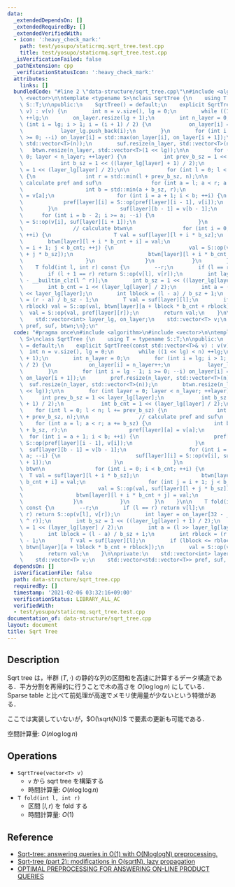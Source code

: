 ```yaml
---
data:
  _extendedDependsOn: []
  _extendedRequiredBy: []
  _extendedVerifiedWith:
  - icon: ':heavy_check_mark:'
    path: test/yosupo/staticrmq.sqrt_tree.test.cpp
    title: test/yosupo/staticrmq.sqrt_tree.test.cpp
  _isVerificationFailed: false
  _pathExtension: cpp
  _verificationStatusIcon: ':heavy_check_mark:'
  attributes:
    links: []
  bundledCode: "#line 2 \"data-structure/sqrt_tree.cpp\"\n#include <algorithm>\n#include\
    \ <vector>\n\ntemplate <typename S>\nclass SqrtTree {\n    using T = typename\
    \ S::T;\n\npublic:\n    SqrtTree() = default;\n    explicit SqrtTree(const std::vector<T>&\
    \ v) : v(v) {\n        int n = v.size(), lg = 0;\n        while ((1 << lg) < n)\
    \ ++lg;\n        on_layer.resize(lg + 1);\n        int n_layer = 0;\n        for\
    \ (int i = lg; i > 1; i = (i + 1) / 2) {\n            on_layer[i] = n_layer++;\n\
    \            layer_lg.push_back(i);\n        }\n        for (int i = lg - 1; i\
    \ >= 0; --i) on_layer[i] = std::max(on_layer[i], on_layer[i + 1]);\n        pref.resize(n_layer,\
    \ std::vector<T>(n));\n        suf.resize(n_layer, std::vector<T>(n));\n     \
    \   btwn.resize(n_layer, std::vector<T>(1 << lg));\n\n        for (int layer =\
    \ 0; layer < n_layer; ++layer) {\n            int prev_b_sz = 1 << layer_lg[layer];\n\
    \            int b_sz = 1 << ((layer_lg[layer] + 1) / 2);\n            int b_cnt\
    \ = 1 << (layer_lg[layer] / 2);\n\n            for (int l = 0; l < n; l += prev_b_sz)\
    \ {\n                int r = std::min(l + prev_b_sz, n);\n\n                //\
    \ calculate pref and suf\n                for (int a = l; a < r; a += b_sz) {\n\
    \                    int b = std::min(a + b_sz, r);\n                    pref[layer][a]\
    \ = v[a];\n                    for (int i = a + 1; i < b; ++i) {\n           \
    \             pref[layer][i] = S::op(pref[layer][i - 1], v[i]);\n            \
    \        }\n                    suf[layer][b - 1] = v[b - 1];\n              \
    \      for (int i = b - 2; i >= a; --i) {\n                        suf[layer][i]\
    \ = S::op(v[i], suf[layer][i + 1]);\n                    }\n                }\n\
    \                // calculate btwn\n                for (int i = 0; i < b_cnt;\
    \ ++i) {\n                    T val = suf[layer][l + i * b_sz];\n            \
    \        btwn[layer][l + i * b_cnt + i] = val;\n                    for (int j\
    \ = i + 1; j < b_cnt; ++j) {\n                        val = S::op(val, suf[layer][l\
    \ + j * b_sz]);\n                        btwn[layer][l + i * b_cnt + j] = val;\n\
    \                    }\n                }\n            }\n        }\n    }\n\n\
    \    T fold(int l, int r) const {\n        --r;\n        if (l == r) return v[l];\n\
    \        if (l + 1 == r) return S::op(v[l], v[r]);\n        int layer = on_layer[32\
    \ - __builtin_clz(l ^ r)];\n        int b_sz = 1 << ((layer_lg[layer] + 1) / 2);\n\
    \        int b_cnt = 1 << (layer_lg[layer] / 2);\n        int a = (l >> layer_lg[layer])\
    \ << layer_lg[layer];\n        int lblock = (l - a) / b_sz + 1;\n        int rblock\
    \ = (r - a) / b_sz - 1;\n        T val = suf[layer][l];\n        if (lblock <=\
    \ rblock) val = S::op(val, btwn[layer][a + lblock * b_cnt + rblock]);\n      \
    \  val = S::op(val, pref[layer][r]);\n        return val;\n    }\n\nprivate:\n\
    \    std::vector<int> layer_lg, on_layer;\n    std::vector<T> v;\n    std::vector<std::vector<T>>\
    \ pref, suf, btwn;\n};\n"
  code: "#pragma once\n#include <algorithm>\n#include <vector>\n\ntemplate <typename\
    \ S>\nclass SqrtTree {\n    using T = typename S::T;\n\npublic:\n    SqrtTree()\
    \ = default;\n    explicit SqrtTree(const std::vector<T>& v) : v(v) {\n      \
    \  int n = v.size(), lg = 0;\n        while ((1 << lg) < n) ++lg;\n        on_layer.resize(lg\
    \ + 1);\n        int n_layer = 0;\n        for (int i = lg; i > 1; i = (i + 1)\
    \ / 2) {\n            on_layer[i] = n_layer++;\n            layer_lg.push_back(i);\n\
    \        }\n        for (int i = lg - 1; i >= 0; --i) on_layer[i] = std::max(on_layer[i],\
    \ on_layer[i + 1]);\n        pref.resize(n_layer, std::vector<T>(n));\n      \
    \  suf.resize(n_layer, std::vector<T>(n));\n        btwn.resize(n_layer, std::vector<T>(1\
    \ << lg));\n\n        for (int layer = 0; layer < n_layer; ++layer) {\n      \
    \      int prev_b_sz = 1 << layer_lg[layer];\n            int b_sz = 1 << ((layer_lg[layer]\
    \ + 1) / 2);\n            int b_cnt = 1 << (layer_lg[layer] / 2);\n\n        \
    \    for (int l = 0; l < n; l += prev_b_sz) {\n                int r = std::min(l\
    \ + prev_b_sz, n);\n\n                // calculate pref and suf\n            \
    \    for (int a = l; a < r; a += b_sz) {\n                    int b = std::min(a\
    \ + b_sz, r);\n                    pref[layer][a] = v[a];\n                  \
    \  for (int i = a + 1; i < b; ++i) {\n                        pref[layer][i] =\
    \ S::op(pref[layer][i - 1], v[i]);\n                    }\n                  \
    \  suf[layer][b - 1] = v[b - 1];\n                    for (int i = b - 2; i >=\
    \ a; --i) {\n                        suf[layer][i] = S::op(v[i], suf[layer][i\
    \ + 1]);\n                    }\n                }\n                // calculate\
    \ btwn\n                for (int i = 0; i < b_cnt; ++i) {\n                  \
    \  T val = suf[layer][l + i * b_sz];\n                    btwn[layer][l + i *\
    \ b_cnt + i] = val;\n                    for (int j = i + 1; j < b_cnt; ++j) {\n\
    \                        val = S::op(val, suf[layer][l + j * b_sz]);\n       \
    \                 btwn[layer][l + i * b_cnt + j] = val;\n                    }\n\
    \                }\n            }\n        }\n    }\n\n    T fold(int l, int r)\
    \ const {\n        --r;\n        if (l == r) return v[l];\n        if (l + 1 ==\
    \ r) return S::op(v[l], v[r]);\n        int layer = on_layer[32 - __builtin_clz(l\
    \ ^ r)];\n        int b_sz = 1 << ((layer_lg[layer] + 1) / 2);\n        int b_cnt\
    \ = 1 << (layer_lg[layer] / 2);\n        int a = (l >> layer_lg[layer]) << layer_lg[layer];\n\
    \        int lblock = (l - a) / b_sz + 1;\n        int rblock = (r - a) / b_sz\
    \ - 1;\n        T val = suf[layer][l];\n        if (lblock <= rblock) val = S::op(val,\
    \ btwn[layer][a + lblock * b_cnt + rblock]);\n        val = S::op(val, pref[layer][r]);\n\
    \        return val;\n    }\n\nprivate:\n    std::vector<int> layer_lg, on_layer;\n\
    \    std::vector<T> v;\n    std::vector<std::vector<T>> pref, suf, btwn;\n};"
  dependsOn: []
  isVerificationFile: false
  path: data-structure/sqrt_tree.cpp
  requiredBy: []
  timestamp: '2021-02-06 03:32:16+09:00'
  verificationStatus: LIBRARY_ALL_AC
  verifiedWith:
  - test/yosupo/staticrmq.sqrt_tree.test.cpp
documentation_of: data-structure/sqrt_tree.cpp
layout: document
title: Sqrt Tree
---
```


## Description

Sqrt tree は，半群 $(T, \cdot)$ の静的な列の区間和を高速に計算するデータ構造である．平方分割を再帰的に行うことで木の高さを $O(\log\log n)$ にしている．Sparse table と比べて前処理が高速でメモリ使用量が少ないという特徴がある．

ここでは実装していないが，$O(\sqrt{N})$ で要素の更新も可能である．

空間計算量: $O(n\log\log n)$

## Operations

- `SqrtTree(vector<T> v)`
    - `v` から sqrt tree を構築する
    - 時間計算量: $O(n\log\log n)$
- `T fold(int l, int r)`
    - 区間 $[l, r)$ を fold する
    - 時間計算量: $O(1)$

## Reference

- [Sqrt-tree: answering queries in O(1) with O(NloglogN) preprocessing.](https://codeforces.com/blog/entry/57046)
- [Sqrt-tree (part 2): modifications in O(sqrtN), lazy propagation](https://codeforces.com/blog/entry/59092)
- [OPTIMAL PREPROCESSING FOR ANSWERING ON-LINE PRODUCT QUERIES](https://citeseerx.ist.psu.edu/viewdoc/download?doi=10.1.1.79.1554&rep=rep1&type=pdf)